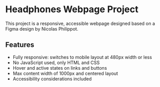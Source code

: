 # Headphones Webpage Project

This project is a responsive, accessible webpage designed based on a Figma design by Nicolas Philippot.

## Features
- Fully responsive: switches to mobile layout at 480px width or less
- No JavaScript used, only HTML and CSS
- Hover and active states on links and buttons
- Max content width of 1000px and centered layout
- Accessibility considerations included



